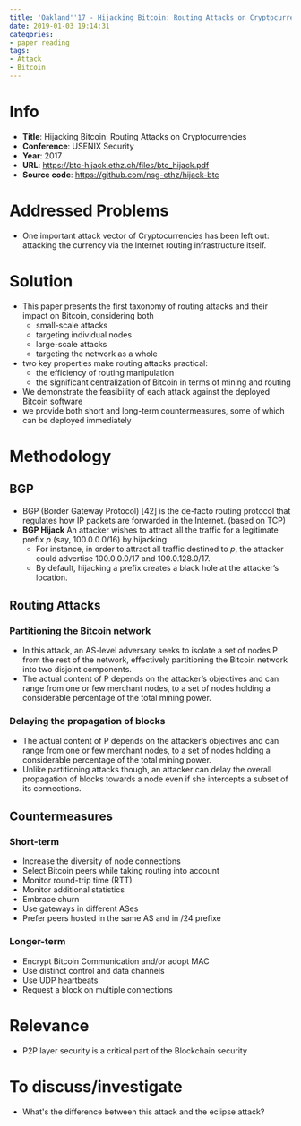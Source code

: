 ```yaml
---
title: 'Oakland''17 - Hijacking Bitcoin: Routing Attacks on Cryptocurrencies'
date: 2019-01-03 19:14:31
categories:
- paper reading
tags:
- Attack
- Bitcoin
---
```



# Info

- **Title**: Hijacking Bitcoin: Routing Attacks on Cryptocurrencies
- **Conference**: USENIX Security
- **Year**: 2017
- **URL**: https://btc-hijack.ethz.ch/files/btc_hijack.pdf
- **Source code**: https://github.com/nsg-ethz/hijack-btc

# Addressed Problems

- One important attack vector of Cryptocurrencies has been left out: attacking the currency via the Internet routing infrastructure itself.

# Solution

- This paper presents the first taxonomy of routing attacks and their impact on Bitcoin, considering both
  - small-scale attacks
  - targeting individual nodes
  - large-scale attacks
  - targeting the network as a whole
- two key properties make routing attacks practical:
  - the efficiency of routing manipulation
  - the significant centralization of Bitcoin in terms of mining and routing
- We demonstrate the feasibility of each attack against the
deployed Bitcoin software
- we provide both short and long-term countermeasures, some of which can be deployed immediately

# Methodology

## BGP

- BGP (Border Gateway Protocol) [42] is the de-facto routing protocol that regulates how IP packets are forwarded in the Internet. (based on TCP)
- **BGP Hijack** An attacker wishes to attract all the traffic for a legitimate prefix $p$ (say, 100.0.0.0/16) by hijacking
  - For instance, in order to attract all traffic destined to $p$, the attacker could advertise 100.0.0.0/17 and 100.0.128.0/17.
  - By default, hijacking a prefix creates a black hole at the attacker’s location.

## Routing Attacks

### Partitioning the Bitcoin network

- In this attack, an AS-level adversary seeks to isolate a set of nodes P from the rest of the network, effectively partitioning the Bitcoin network into two disjoint components.
- The actual content of P depends on the attacker’s objectives and can range from one or few merchant nodes, to a set of nodes holding a considerable percentage of the total mining power.

### Delaying the propagation of blocks

- The actual content of P depends on the attacker’s objectives and can range from one or few merchant nodes, to a set of nodes holding a considerable percentage of the total mining power.
- Unlike partitioning attacks though, an attacker can delay the overall propagation of blocks towards a node even if she intercepts a subset of its connections.


## Countermeasures

### Short-term

- Increase the diversity of node connections
- Select Bitcoin peers while taking routing into account
- Monitor round-trip time (RTT)
- Monitor additional statistics
- Embrace churn
- Use gateways in different ASes
- Prefer peers hosted in the same AS and in /24 prefixe

### Longer-term

- Encrypt Bitcoin Communication and/or adopt MAC
- Use distinct control and data channels
- Use UDP heartbeats
- Request a block on multiple connections

# Relevance

- P2P layer security is a critical part of the Blockchain security

# To discuss/investigate

- What's the difference between this attack and the eclipse attack?